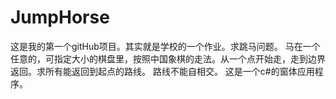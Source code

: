 JumpHorse
=========
这是我的第一个gitHub项目。其实就是学校的一个作业。求跳马问题。
马在一个任意的，可指定大小的棋盘里，按照中国象棋的走法。从一个点开始走，走到边界返回。求所有能返回到起点的路线。
路线不能自相交。
这是一个c#的窗体应用程序。
